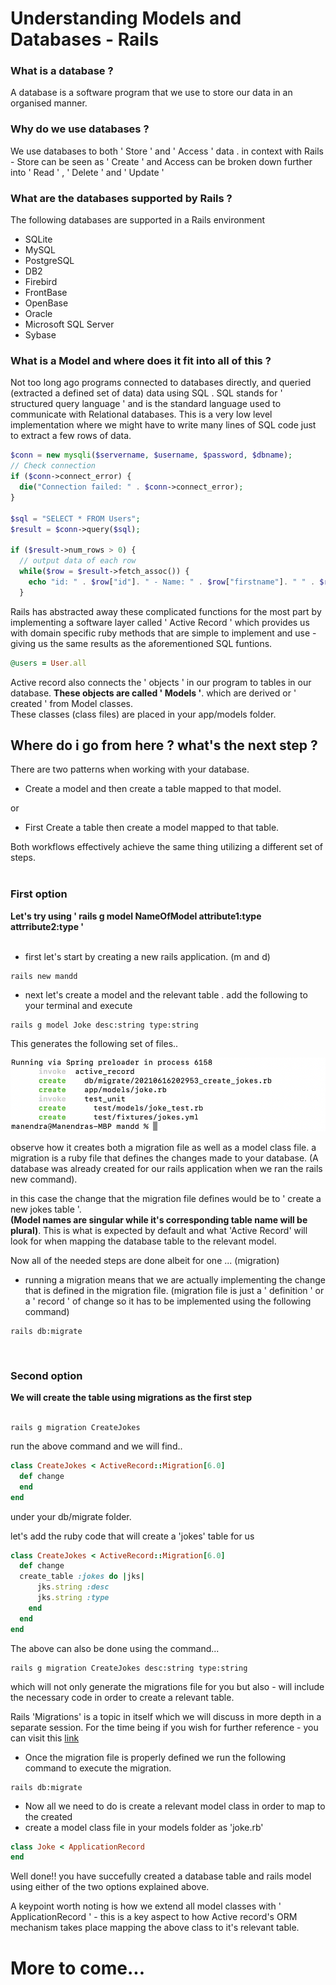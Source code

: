 # Understanding Models and Databases - Rails



### What is a database ?

A database is a software program that we use to store our data in an organised manner.

### Why do we use databases ?

We use databases to both ' Store ' and ' Access ' data . in context with Rails - Store can be seen as ' Create ' and Access can be broken down further into ' Read ' , ' Delete ' and ' Update '

### What are the databases supported by Rails ?

The following databases are supported in a Rails environment

- SQLite
- MySQL
- PostgreSQL
- DB2
- Firebird 
- FrontBase
- OpenBase
- Oracle
- Microsoft SQL Server
- Sybase

### What is a Model and where does it fit into all of this ?

Not too long ago programs connected to databases directly, and queried (extracted a defined set of data) data using SQL . SQL  stands for ' structured query language ' and is the standard language used to communicate with Relational databases. This is a very low level implementation where we might have to write many lines of SQL code just to extract a few rows of data.

```php
$conn = new mysqli($servername, $username, $password, $dbname);
// Check connection
if ($conn->connect_error) {
  die("Connection failed: " . $conn->connect_error);
} 

$sql = "SELECT * FROM Users";
$result = $conn->query($sql);

if ($result->num_rows > 0) {
  // output data of each row
  while($row = $result->fetch_assoc()) {
    echo "id: " . $row["id"]. " - Name: " . $row["firstname"]. " " . $row["lastname"]. "<br>";
  }
```

Rails has abstracted away these complicated functions for the most part by implementing a software layer called ' Active Record ' which provides us with domain specific ruby methods that are simple to implement and use - giving us the same results as the aforementioned SQL funtions. 

```ruby
@users = User.all
```

Active record also connects the ' objects ' in our program to tables in our database. **These objects are called ' Models '**. which are derived or ' created ' from Model classes.</br> These classes (class files) are placed in your app/models folder.

## Where do i go from here ? what's the next step ?

There are two patterns when working with your database.

- Create a model and then create a table mapped to that model.

or

- First Create a table then create a model mapped to that table.

Both workflows effectively achieve the same thing utilizing a different set of steps.</br></br>

### First option 
**Let's try using ' rails g model NameOfModel attribute1:type attrribute2:type '**
</br></br>
- first let's start by creating a new rails application. (m and d)

```
rails new mandd
```

- next let's create a model and the relevant table . add the following to your terminal and execute 

```
rails g model Joke desc:string type:string
``` 
This generates the following set of files..

![railsgm1](railsg1.png)

observe how it creates both a migration file as well as a model class file.
a migration is a ruby file that defines the changes made to your database. (A database was already created for our rails application when we ran the rails new command).

in this case the change that the migration file defines would be to ' create a new jokes table '.</br>
**(Model names are singular while it's corresponding table name will be plural)**. This is what is expected by default and what 'Active Record' will look for when mapping the database table to the relevant model.

Now all of the needed steps are done albeit for one ... (migration)

- running a migration means that we are actually implementing the change that is defined in the migration file. (migration file is just a ' definition ' or a ' record ' of change so it has to be implemented using the following command)

```
rails db:migrate
```
</br>

### Second option 
**We will create the table using migrations as the first step**
</br></br>

```
rails g migration CreateJokes
```

run the above command and we will find..

```ruby
class CreateJokes < ActiveRecord::Migration[6.0]
  def change
  end
end
```
under your db/migrate folder.

let's add the ruby code that will create a 'jokes' table for us

```ruby
class CreateJokes < ActiveRecord::Migration[6.0]
  def change
  create_table :jokes do |jks|
      jks.string :desc
      jks.string :type
    end
  end
end
```

The above can also be done using the command...

```
rails g migration CreateJokes desc:string type:string
```

which will not only generate the migrations file for you but also - will include the necessary code in order to create a relevant table.

Rails 'Migrations' is a topic in itself which we will discuss in more depth in a separate session. For the time being if you wish for further reference - you can visit this [link](https://guides.rubyonrails.org/active_record_migrations.html#creating-a-migration) 

- Once the migration file is properly defined we run the following command to execute the migration.

```
rails db:migrate
```

- Now all we need to do is create a relevant model class in order to map to the created 
- create a model class file in your models folder as 'joke.rb'

```ruby
class Joke < ApplicationRecord
end
```

Well done!! you have succefully created a database table and rails model using either of the two options explained above.

A keypoint worth noting is how we extend all model classes with ' ApplicationRecord ' - this is a key aspect to how Active record's ORM mechanism takes place mapping the above class to it's relevant table.


# More to come...

